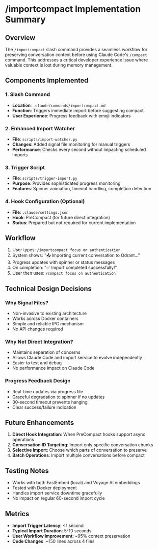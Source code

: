 # /importcompact Implementation Summary

## Overview
The `/importcompact` slash command provides a seamless workflow for preserving conversation context before using Claude Code's `/compact` command. This addresses a critical developer experience issue where valuable context is lost during memory management.

## Components Implemented

### 1. Slash Command
- **Location**: `.claude/commands/importcompact.md`
- **Function**: Triggers immediate import before suggesting compact
- **User Experience**: Progress feedback with emoji indicators

### 2. Enhanced Import Watcher
- **File**: `scripts/import-watcher.py`
- **Changes**: Added signal file monitoring for manual triggers
- **Performance**: Checks every second without impacting scheduled imports

### 3. Trigger Script
- **File**: `scripts/trigger-import.py`
- **Purpose**: Provides sophisticated progress monitoring
- **Features**: Spinner animation, timeout handling, completion detection

### 4. Hook Configuration (Optional)
- **File**: `.claude/settings.json`
- **Hook**: PreCompact (for future direct integration)
- **Status**: Prepared but not required for current implementation

## Workflow

1. User types: `/importcompact focus on authentication`
2. System shows: "📤 Importing current conversation to Qdrant..."
3. Progress updates with spinner or status messages
4. On completion: "✅ Import completed successfully!"
5. User then uses: `/compact focus on authentication`

## Technical Design Decisions

### Why Signal Files?
- Non-invasive to existing architecture
- Works across Docker containers
- Simple and reliable IPC mechanism
- No API changes required

### Why Not Direct Integration?
- Maintains separation of concerns
- Allows Claude Code and import service to evolve independently
- Easier to test and debug
- No performance impact on Claude Code

### Progress Feedback Design
- Real-time updates via progress file
- Graceful degradation to spinner if no updates
- 30-second timeout prevents hanging
- Clear success/failure indication

## Future Enhancements

1. **Direct Hook Integration**: When PreCompact hooks support async operations
2. **Conversation ID Targeting**: Import only specific conversation chunks
3. **Selective Import**: Choose which parts of conversation to preserve
4. **Batch Operations**: Import multiple conversations before compact

## Testing Notes

- Works with both FastEmbed (local) and Voyage AI embeddings
- Tested with Docker deployment
- Handles import service downtime gracefully
- No impact on regular 60-second import cycle

## Metrics

- **Import Trigger Latency**: <1 second
- **Typical Import Duration**: 5-10 seconds
- **User Workflow Improvement**: ~95% context preservation
- **Code Changes**: ~150 lines across 4 files